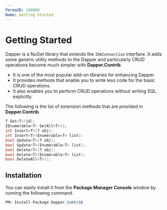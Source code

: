 ```yaml
---
PermaID: 100000
Name: Getting Started
---
```


# Getting Started

Dapper is a NuGet library that extends the `IDbConnection` interface. It adds some generic utility methods to the Dapper and particularly CRUD operations become much simpler with **Dapper.Contrib**.

 - It is one of the most popular add-on libraries for enhancing Dapper. 
 - It provides methods that enable you to write less code for the basic CRUD operations. 
 - It also enables you to perform CRUD operations without writing SQL explicitly.

The following is the list of extension methods that are provided in **Dapper.Contrib**.

```csharp
T Get<T>(id);
IEnumerable<T> GetAll<T>();
int Insert<T>(T obj);
int Insert<T>(Enumerable<T> list);
bool Update<T>(T obj);
bool Update<T>(Enumerable<T> list);
bool Delete<T>(T obj);
bool Delete<T>(Enumerable<T> list);
bool DeleteAll<T>();
```

## Installation

You can easily install it from the **Package Manager Console** window by running the following command.

```csharp
PM> Install-Package Dapper.Contrib
```
